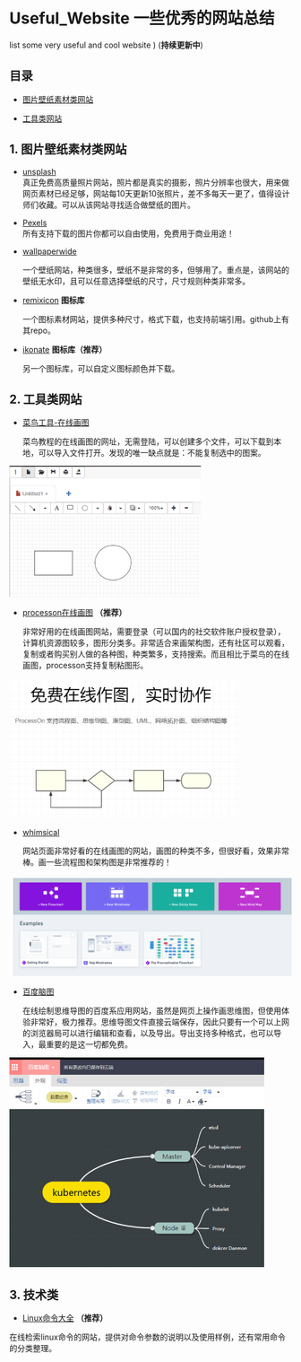 # Useful_Website 一些优秀的网站总结
list some very useful and cool website ) (**持续更新中**)

## 目录

+ [图片壁纸素材类网站](#图片壁纸素材类网站)

+ [工具类网站](#工具类网站)

## 1. 图片壁纸素材类网站

- [unsplash](https://unsplash.com/) <br>
真正免费高质量照片网站，照片都是真实的摄影，照片分辨率也很大，用来做网页素材已经足够，网站每10天更新10张照片，差不多每天一更了，值得设计师们收藏。可以从该网站寻找适合做壁纸的图片。

- [Pexels](https://www.pexels.com/) <br>
所有支持下载的图片你都可以自由使用，免费用于商业用途！

- [wallpaperwide](http://wallpaperswide.com/)<br>

  一个壁纸网站，种类很多，壁纸不是非常的多，但够用了。重点是，该网站的壁纸无水印，且可以任意选择壁纸的尺寸，尺寸规则种类非常多。

- [remixicon](https://remixicon.com/) **图标库**<br>

  一个图标素材网站，提供多种尺寸，格式下载，也支持前端引用。github上有其repo。
  
- [ikonate](https://ikonate.com/) **图标库（推荐）** <br>

  另一个图标库，可以自定义图标颜色并下载。
  
  
## 2. 工具类网站

- [菜鸟工具-在线画图](https://c.runoob.com/more/shapefly-diagram/)

  菜鸟教程的在线画图的网址，无需登陆，可以创建多个文件，可以下载到本地，可以导入文件打开。发现的唯一缺点就是：不能复制选中的图案。

<img src=".\img\1572953861958.png" alt="1572953861958" style="zoom: 67%;" />

- [processon在线画图](https://www.processon.com/) **（推荐）**

  非常好用的在线画图网站，需要登录（可以国内的社交软件账户授权登录），计算机资源图较多，图形分类多。非常适合来画架构图，还有社区可以观看，复制或者购买别人做的各种图，种类繁多，支持搜索。而且相比于菜鸟的在线画图，processon支持复制粘图形。

<img src=".\img\1572954131298.png" alt="1572954131298" style="zoom: 67%;" />

- [whimsical](https://whimsical.com/)

  网站页面非常好看的在线画图的网站，画图的种类不多，但很好看，效果非常棒。画一些流程图和架构图是非常推荐的！

<img src=".\img\333.png" style="zoom: 67%;" />

- [百度脑图](https://naotu.baidu.com/)
 
  在线绘制思维导图的百度系应用网站，虽然是网页上操作画思维图，但使用体验非常好，极力推荐。思维导图文件直接云端保存，因此只要有一个可以上网的浏览器局可以进行编辑和查看，以及导出。导出支持多种格式，也可以导入，最重要的是这一切都免费。

<img src=".\img\444.png" style="zoom: 67%;" />

## 3. 技术类

- [Linux命令大全](https://man.linuxde.net/) **（推荐）**<br>

在线检索linux命令的网站，提供对命令参数的说明以及使用样例，还有常用命令的分类整理。
